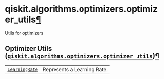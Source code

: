 <span id="qiskit-algorithms-optimizers-optimizer-utils" />

# qiskit.algorithms.optimizers.optimizer\_utils[¶](#module-qiskit.algorithms.optimizers.optimizer_utils "Permalink to this headline")

Utils for optimizers

## Optimizer Utils ([`qiskit.algorithms.optimizers.optimizer_utils`](#module-qiskit.algorithms.optimizers.optimizer_utils "qiskit.algorithms.optimizers.optimizer_utils"))[¶](#optimizer-utils-qiskit-algorithms-optimizers-optimizer-utils "Permalink to this headline")

|                                                                                                                                         |                             |
| --------------------------------------------------------------------------------------------------------------------------------------- | --------------------------- |
| [`LearningRate`](qiskit.algorithms.optimizers.optimizer_utils.LearningRate "qiskit.algorithms.optimizers.optimizer_utils.LearningRate") | Represents a Learning Rate. |
